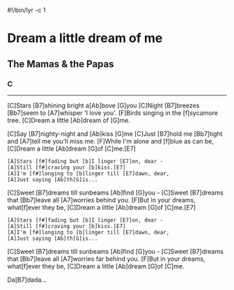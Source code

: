 #!/bin/lyr -c 1
# Dream a little dream of me
## The Mamas & the Papas
### C

---

[C]Stars [B7]shining bright a[Ab]bove [G]you
[C]Night [B7]breezes [Bb7]seem to [A7]whisper 'I love you'.
[F]Birds singing in the [f]sycamore tree.
[C]Dream a little [Ab]dream of [G]me.

[C]Say [B7]nighty-night and [Ab]kiss [G]me
[C]Just [B7]hold me [Bb7]tight and [A7]tell me you'll miss me.
[F]While I'm alone and [f]blue as can be,
[C]Dream a little [Ab]dream [G]of [C]me.[E7]

    [A]Stars [f#]fading but [b]I linger [E7]on, dear -
    [A]Still [f#]craving your [b]kiss.[E7]
    [A]I'm [f#]longing to [b]linger till [E7]dawn, dear,
    [A]Just saying [Ab]th[G]is...

[C]Sweet [B7]dreams till sunbeams [Ab]find [G]you -
[C]Sweet [B7]dreams that [Bb7]leave all [A7]worries behind you.
[F]But in your dreams, what[f]ever they be,
[C]Dream a little [Ab]dream [G]of [C]me.[E7]

    [A]Stars [f#]fading but [b]I linger [E7]on, dear -
    [A]Still [f#]craving your [b]kiss.[E7]
    [A]I'm [f#]longing to [b]linger till [E7]dawn, dear,
    [A]Just saying [Ab]th[G]is...

[C]Sweet [B7]dreams till sunbeams [Ab]find [G]you -
[C]Sweet [B7]dreams that [Bb7]leave all [A7]worries far behind you.
[F]But in your dreams, what[f]ever they be,
[C]Dream a little [Ab]dream [G]of [C]me.

Da[B7]dada...